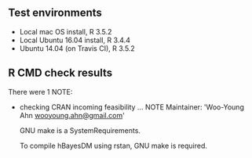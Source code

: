 ## Test environments

* Local mac OS install, R 3.5.2
* Local Ubuntu 16.04 install, R 3.4.4
* Ubuntu 14.04 (on Travis CI), R 3.5.2

## R CMD check results

There were 1 NOTE:

* checking CRAN incoming feasibility ... NOTE
  Maintainer: 'Woo-Young Ahn <wooyoung.ahn@gmail.com>'
  
  GNU make is a SystemRequirements.

  To compile hBayesDM using rstan, GNU make is required.
